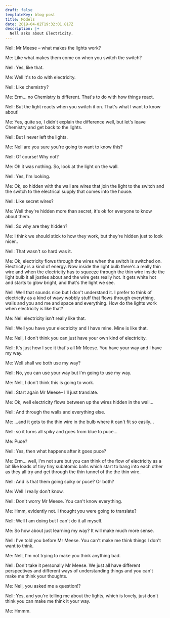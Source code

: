 ```yaml
---
draft: false
templateKey: blog-post
title: Models
date: 2019-04-02T19:32:01.817Z
description: |+
  Nell asks about Electricity.
---
```

Nell:	Mr Meese – what makes the lights work?

Me:	Like what makes them come on when you switch the switch?

Nell:	Yes, like that.

Me:	Well it's to do with electricity.

Nell:	Like chemistry?

Me:	Erm... no Chemistry is different.  That's to do with how things react.

Nell:	But the light reacts when you switch it on.  That's what I want to know about!

Me:	Yes, quite so, I didn't explain the difference well, but let's leave Chemistry and get back to the lights.

Nell:	But I never left the lights.

Me:	Nell are you sure you're going to want to know this?

Nell:	Of course! Why not?

Me:	Oh it was nothing.  So, look at the light on the wall.

Nell:	Yes, I'm looking.

Me:	Ok, so hidden with the wall are wires that join the light to the switch and the switch to the electrical supply that comes into the house.

Nell:	Like secret wires?

Me:	Well they're hidden more than secret, it's ok for everyone to know about them. 

Nell:	So why are they hidden?

Me:	I think we should stick to how they work, but they're hidden just to look nicer..

Nell:	That wasn't so hard was it.

Me:	Ok, electricity flows through the wires when the switch is switched on.  Electricity is a kind of energy.   Now inside the light bulb there's a really thin wire and when the electricity has to squeeze through the thin wire inside the light bulb it all jostles about and the wire gets really hot.  It gets white hot and starts to glow bright, and that's the light we see. 

Nell:	Well that sounds nice but I don't understand it.  I prefer to think of electricity as a kind of wavy wobbly stuff that flows through everything, walls and you and me and space and everything.   How do the lights work when electricity is like that?

Me:	Nell electricity isn't really like that.

Nell:	Well you have your electricity and I have mine.  Mine is like that.

Me:	Nell, I don't think you can just have your own kind of electricity.

Nell:	It's just how I see it that's all Mr Meese.  You have your way and I have my way.

Me:	Well shall we both use my way?

Nell:	No, you can use your way but I'm going to use my way.

Me:	Nell, I don't think this is going to work.

Nell:	Start again Mr Meese– I'll just translate.

Me:	Ok, well electricity flows between up the wires hidden in the wall...

Nell:	And through the walls and everything else.

Me:	...and it gets to the thin wire in the bulb where it can't fit so easily...

Nell:	so it turns all spiky and goes from blue to puce...

Me:	Puce?

Nell:	Yes, then what happens after it goes puce?

Me:	Erm... well, I'm not sure but you can think of the flow of electricity as a bit like loads of tiny tiny subatomic balls which start to bang into each other as they all try and get through the thin tunnel of the the thin wire.

Nell:	And is that them going spiky or puce? Or both?

Me:	Well I really don't know.

Nell:	Don't worry Mr Meese.  You can't know everything.

Me:	Hmm, evidently not.  I thought you were going to translate?

Nell:	Well I am doing but I can't do it all myself.

Me:	So how about just learning my way?  It will make much more sense.

Nell:	I've told you before Mr Meese.   You can't make me think things I don't want to think.  

Me:	Nell, I'm not trying to make you think anything bad.

Nell:	Don't take it personally Mr Meese.  We just all have different perspectives and different ways of understanding things and you can't make me think your thoughts.

Me:	Nell, you asked me a question!?  

Nell:	Yes, and you're telling me about the lights, which is lovely, just don't think you can make me think it your way.

Me:	Hmmm.
